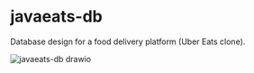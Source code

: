 # javaeats-db
Database design for a food delivery platform (Uber Eats clone).

![javaeats-db drawio](https://github.com/user-attachments/assets/127963a3-a1f0-4d1e-8a45-5a445c262635)
